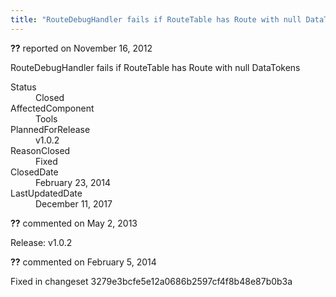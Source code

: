 ```yaml
---
title: "RouteDebugHandler fails if RouteTable has Route with null DataTokens #1148"
---
```

<div class="issue-report"><div class="issue-header"><b>??</b> reported on <time datetime="2012-11-16T07:15:24.267-08:00" title="2012-11-16T07:15:24.267-08:00">November 16, 2012</time></div><div class="issue-message" markdown="1">

RouteDebugHandler fails if RouteTable has Route with null DataTokens

</div><div class="issue-footer"><dl><dt>Status</dt><dd>Closed</dd><dt>AffectedComponent</dt><dd>Tools</dd><dt>PlannedForRelease</dt><dd>v1.0.2</dd><dt>ReasonClosed</dt><dd>Fixed</dd><dt>ClosedDate</dt><dd><time datetime="2014-02-23T18:55:24.993-08:00" title="2014-02-23T18:55:24.993-08:00">February 23, 2014</time></dd><dt>LastUpdatedDate</dt><dd><time datetime="2017-12-11T02:15:56.247-08:00" title="2017-12-11T02:15:56.247-08:00">December 11, 2017</time></dd></dl></div></div><div id="comment-99154" class="issue-comment"><div class="issue-header"><b>??</b> commented on <time datetime="2013-05-02T09:00:59.973-07:00" title="2013-05-02T09:00:59.973-07:00">May 2, 2013</time></div><div class="issue-message" markdown="1">

Release: v1.0.2

</div></div><div id="comment-132724" class="issue-comment"><div class="issue-header"><b>??</b> commented on <time datetime="2014-02-05T11:42:29.433-08:00" title="2014-02-05T11:42:29.433-08:00">February 5, 2014</time></div><div class="issue-message" markdown="1">

Fixed in changeset 3279e3bcfe5e12a0686b2597cf4f8b48e87b0b3a

</div></div>